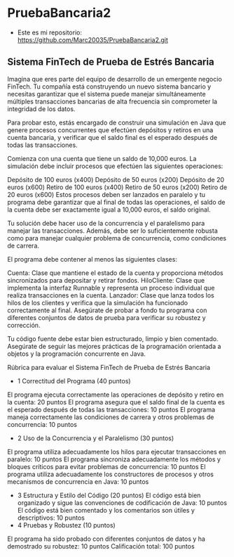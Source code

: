 # PruebaBancaria2
* Este es mi repositorio: https://github.com/Marc20035/PruebaBancaria2.git
## Sistema FinTech de Prueba de Estrés Bancaria

Imagina que eres parte del equipo de desarrollo de un emergente negocio FinTech. Tu compañía está construyendo un nuevo sistema bancario y necesitas garantizar que el sistema puede manejar simultáneamente múltiples transacciones bancarias de alta frecuencia sin comprometer la integridad de los datos.

Para probar esto, estás encargado de construir una simulación en Java que genere procesos concurrentes que efectúen depósitos y retiros en una cuenta bancaria, y verificar que el saldo final es el esperado después de todas las transacciones.

Comienza con una cuenta que tiene un saldo de 10,000 euros. La simulación debe incluir procesos que efectúen las siguientes operaciones:

Depósito de 100 euros (x400)
Depósito de 50 euros (x200)
Depósito de 20 euros (x600)
Retiro de 100 euros (x400)
Retiro de 50 euros (x200)
Retiro de 20 euros (x600)
Estos procesos deben ser lanzados en paralelo y tu programa debe garantizar que al final de todas las operaciones, el saldo de la cuenta debe ser exactamente igual a 10,000 euros, el saldo original.

Tu solución debe hacer uso de la concurrencia y el paralelismo para manejar las transacciones. Además, debe ser lo suficientemente robusta como para manejar cualquier problema de concurrencia, como condiciones de carrera.

El programa debe contener al menos las siguientes clases:

Cuenta: Clase que mantiene el estado de la cuenta y proporciona métodos sincronizados para depositar y retirar fondos.
HiloCliente: Clase que implementa la interfaz Runnable y representa un proceso individual que realiza transacciones en la cuenta.
Lanzador: Clase que lanza todos los hilos de los clientes y verifica que la simulación ha funcionado correctamente al final.
Asegúrate de probar a fondo tu programa con diferentes conjuntos de datos de prueba para verificar su robustez y corrección.

Tu código fuente debe estar bien estructurado, limpio y bien comentado. Asegúrate de seguir las mejores prácticas de la programación orientada a objetos y la programación concurrente en Java.

Rúbrica para evaluar el Sistema FinTech de Prueba de Estrés Bancaria

* 1 Correctitud del Programa (40 puntos)

El programa ejecuta correctamente las operaciones de depósito y retiro en la cuenta: 20 puntos
El programa asegura que el saldo final de la cuenta es el esperado después de todas las transacciones: 10 puntos
El programa maneja correctamente las condiciones de carrera y otros problemas de concurrencia: 10 puntos
* 2 Uso de la Concurrencia y el Paralelismo (30 puntos)

El programa utiliza adecuadamente los hilos para ejecutar transacciones en paralelo: 10 puntos
El programa sincroniza adecuadamente los métodos y bloques críticos para evitar problemas de concurrencia: 10 puntos
El programa utiliza adecuadamente los constructores de procesos y otros mecanismos de concurrencia en Java: 10 puntos
* 3 Estructura y Estilo del Código (20 puntos)
El código está bien organizado y sigue las convenciones de codificación de Java: 10 puntos
El código está bien comentado y los comentarios son útiles y descriptivos: 10 puntos
* 4 Pruebas y Robustez (10 puntos)

El programa ha sido probado con diferentes conjuntos de datos y ha demostrado su robustez: 10 puntos
Calificación total: 100 puntos
